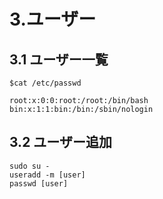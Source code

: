 # 3.ユーザー
## 3.1 ユーザー一覧
```
$cat /etc/passwd

root:x:0:0:root:/root:/bin/bash
bin:x:1:1:bin:/bin:/sbin/nologin
```

## 3.2 ユーザー追加
```
sudo su -
useradd -m [user]
passwd [user]
```
